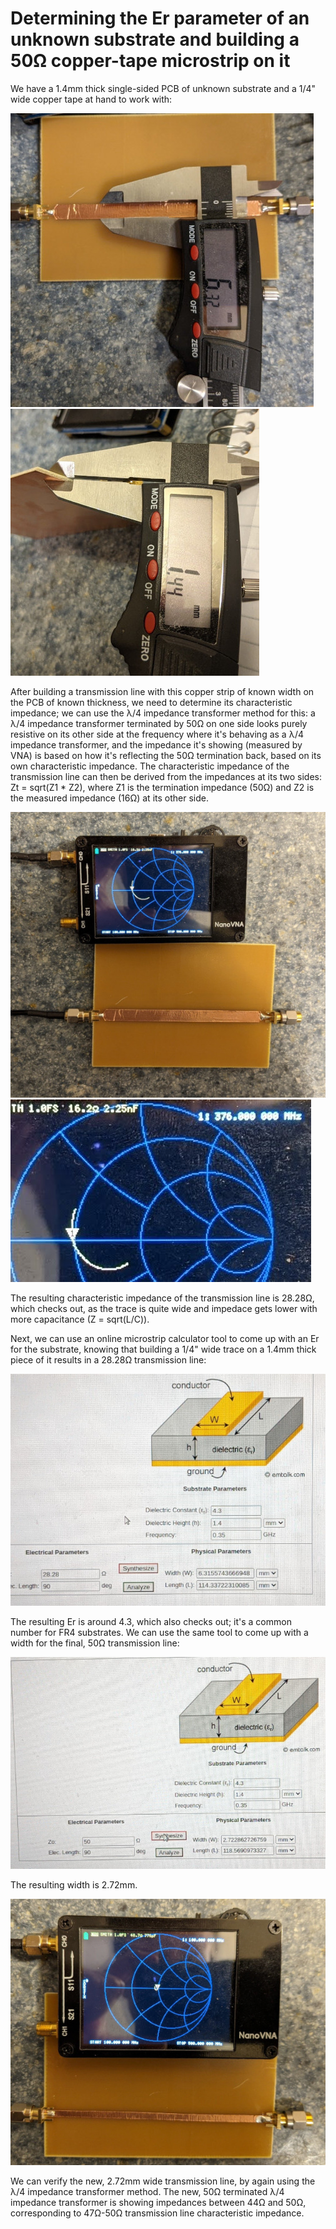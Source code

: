 # Determining the Er parameter of an unknown substrate and building a 50Ω copper-tape microstrip on it

We have a 1.4mm thick single-sided PCB of unknown substrate and a 1/4" wide copper tape at hand to work with:

![image 1](TraceThickness.jpg)
![image 2](SubstrateThickness.jpg)

After building a transmission line with this copper strip of known width on the PCB of known thickness, we need to determine its characteristic impedance; we can use the λ/4 impedance transformer method for this: a λ/4 impedance transformer terminated by 50Ω on one side looks purely resistive on its other side at the frequency where it's behaving as a λ/4 impedance transformer, and the impedance it's showing (measured by VNA) is based on how it's reflecting the 50Ω termination back, based on its own characteristic impedance.
The characteristic impedance of the transmission line can then be derived from the impedances at its two sides: Zt = sqrt(Z1 * Z2), where Z1 is the termination impedance (50Ω) and Z2 is the measured impedance (16Ω) at its other side.

![image 3](ThickWg.jpg)
![image 4](vna.jpg)

The resulting characteristic impedance of the transmission line is 28.28Ω, which checks out, as the trace is quite wide and impedace gets lower with more capacitance (Z = sqrt(L/C)).

Next, we can use an online microstrip calculator tool to come up with an Er for the substrate, knowing that building a 1/4" wide trace on a 1.4mm thick piece of it results in a 28.28Ω transmission line:

![image 5](Calc28ohm.jpg)

The resulting Er is around 4.3, which also checks out; it's a common number for FR4 substrates.
We can use the same tool to come up with a width for the final, 50Ω transmission line:

![image 6](Calc50ohm.jpg)

The resulting width is 2.72mm.

![image 7](ThinWg.jpg)

We can verify the new, 2.72mm wide transmission line, by again using the λ/4 impedance transformer method. The new, 50Ω terminated λ/4 impedance transformer is showing impedances between 44Ω and 50Ω, corresponding to 47Ω-50Ω transmission line characteristic impedance.

